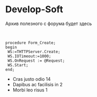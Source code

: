 Develop-Soft
=======
Архив полезного с форума будет здесь


<p><br></p><pre><code>procedure Form_Create;<br>begin<br> WS:=THTTPServer.Create;<br> WS.IOTimeout:=1000;<br> WS.OnRequest := @Request;<br> WS.Start;<br>end;  </code></pre>

<ul class="list-group">
  <li class="list-group-item d-flex justify-content-between align-items-center">
    Cras justo odio
    <span class="badge badge-primary badge-pill">14</span>
  </li>
  <li class="list-group-item d-flex justify-content-between align-items-center">
    Dapibus ac facilisis in
    <span class="badge badge-primary badge-pill">2</span>
  </li>
  <li class="list-group-item d-flex justify-content-between align-items-center">
    Morbi leo risus
    <span class="badge badge-primary badge-pill">1</span>
  </li>
</ul>
